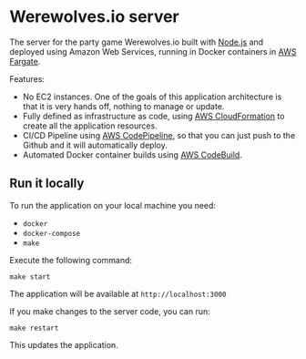 # Werewolves.io server

The server for the party game Werewolves.io built with [Node.js](https://nodejs.org/en/) and deployed using Amazon Web Services, running in Docker containers in [AWS Fargate](https://aws.amazon.com/fargate/).

Features:

- No EC2 instances. One of the goals of this application architecture is that it is very hands off, nothing to manage or update.
- Fully defined as infrastructure as code, using [AWS CloudFormation](https://aws.amazon.com/cloudformation/) to create all the application resources.
- CI/CD Pipeline using [AWS CodePipeline](https://aws.amazon.com/codepipeline/), so that you can just push to the Github and it will automatically deploy.
- Automated Docker container builds using [AWS CodeBuild](https://aws.amazon.com/codebuild/).

## Run it locally

To run the application on your local machine you need:

- `docker`
- `docker-compose`
- `make`

Execute the following command:

```
make start
```

The application will be available at `http://localhost:3000`

If you make changes to the server code, you can run:

```
make restart
```

This updates the application.
